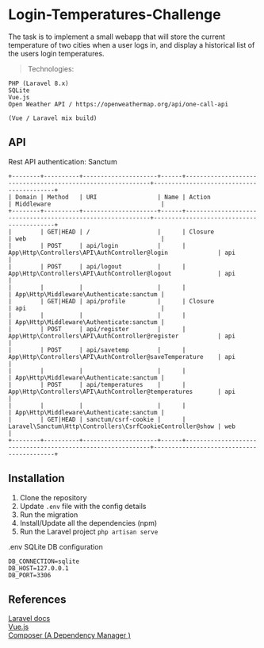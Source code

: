 # Login-Temperatures-Challenge

The task is to implement a small webapp that will store the current temperature of two cities when a user logs in, and display a historical list of the users login temperatures. 

> Technologies:<br />

    PHP (Laravel 8.x)
    SQLite
    Vue.js
    Open Weather API / https://openweathermap.org/api/one-call-api
    
    (Vue / Laravel mix build)
    
## API
Rest API authentication: Sanctum
```
+--------+----------+---------------------+------+------------------------------------------------------------+------------------------------------------+
| Domain | Method   | URI                 | Name | Action                                                     | Middleware                               |
+--------+----------+---------------------+------+------------------------------------------------------------+------------------------------------------+
|        | GET|HEAD | /                   |      | Closure                                                    | web                                      |
|        | POST     | api/login           |      | App\Http\Controllers\API\AuthController@login              | api                                      |
|        | POST     | api/logout          |      | App\Http\Controllers\API\AuthController@logout             | api                                      |
|        |          |                     |      |                                                            | App\Http\Middleware\Authenticate:sanctum |
|        | GET|HEAD | api/profile         |      | Closure                                                    | api                                      |
|        |          |                     |      |                                                            | App\Http\Middleware\Authenticate:sanctum |
|        | POST     | api/register        |      | App\Http\Controllers\API\AuthController@register           | api                                      |
|        | POST     | api/savetemp        |      | App\Http\Controllers\API\AuthController@saveTemperature    | api                                      |
|        |          |                     |      |                                                            | App\Http\Middleware\Authenticate:sanctum |
|        | POST     | api/temperatures    |      | App\Http\Controllers\API\AuthController@temperatures       | api                                      |
|        |          |                     |      |                                                            | App\Http\Middleware\Authenticate:sanctum |
|        | GET|HEAD | sanctum/csrf-cookie |      | Laravel\Sanctum\Http\Controllers\CsrfCookieController@show | web                                      |
+--------+----------+---------------------+------+------------------------------------------------------------+------------------------------------------+
```
## Installation
1. Clone the repository
2. Update `.env` file with the config details 
3. Run the migration
4. Install/Update all the dependencies (npm)
5. Run the Laravel project `php artisan serve`

.env SQLite DB configuration<br />

    DB_CONNECTION=sqlite
    DB_HOST=127.0.0.1
    DB_PORT=3306
    


## References
[Laravel docs](https://laravel.com/docs/4.2/)<br />
[Vue.js](https://vuejs.org/guide/introduction.html/)<br />
[Composer (A Dependency Manager )](https://getcomposer.org/)<br />

